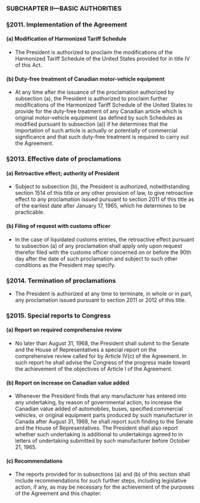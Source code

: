 ### SUBCHAPTER II—BASIC AUTHORITIES

### §2011. Implementation of the Agreement
#### (a) Modification of Harmonized Tariff Schedule
* The President is authorized to proclaim the modifications of the Harmonized Tariff Schedule of the United States provided for in title IV of this Act.

#### (b) Duty-free treatment of Canadian motor-vehicle equipment
* At any time after the issuance of the proclamation authorized by subsection (a), the President is authorized to proclaim further modifications of the Harmonized Tariff Schedule of the United States to provide for the duty-free treatment of any Canadian article which is original motor-vehicle equipment (as defined by such Schedules as modified pursuant to subsection (a)) if he determines that the importation of such article is actually or potentially of commercial significance and that such duty-free treatment is required to carry out the Agreement.

### §2013. Effective date of proclamations
#### (a) Retroactive effect; authority of President
* Subject to subsection (b), the President is authorized, notwithstanding section 1514 of this title or any other provision of law, to give retroactive effect to any proclamation issued pursuant to section 2011 of this title as of the earliest date after January 17, 1965, which he determines to be practicable.

#### (b) Filing of request with customs officer
* In the case of liquidated customs entries, the retroactive effect pursuant to subsection (a) of any proclamation shall apply only upon request therefor filed with the customs officer concerned on or before the 90th day after the date of such proclamation and subject to such other conditions as the President may specify.

### §2014. Termination of proclamations
* The President is authorized at any time to terminate, in whole or in part, any proclamation issued pursuant to section 2011 or 2012 of this title.

### §2015. Special reports to Congress
#### (a) Report on required comprehensive review
* No later than August 31, 1968, the President shall submit to the Senate and the House of Representatives a special report on the comprehensive review called for by Article IV(c) of the Agreement. In such report he shall advise the Congress of the progress made toward the achievement of the objectives of Article I of the Agreement.

#### (b) Report on increase on Canadian value added
* Whenever the President finds that any manufacturer has entered into any undertaking, by reason of governmental action, to increase the Canadian value added of automobiles, buses, specified commercial vehicles, or original equipment parts produced by such manufacturer in Canada after August 31, 1968, he shall report such finding to the Senate and the House of Representatives. The President shall also report whether such undertaking is additional to undertakings agreed to in letters of undertaking submitted by such manufacturer before October 21, 1965.

#### (c) Recommendations
* The reports provided for in subsections (a) and (b) of this section shall include recommendations for such further steps, including legislative action, if any, as may be necessary for the achievement of the purposes of the Agreement and this chapter.